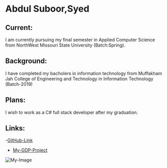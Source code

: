 # Abdul Suboor,Syed

## Current: 

I am currently pursuing my final semester in Applied Computer Science from NorthWest Missouri State University (Batch:Spring).

## Background:

I have completed my bacholers in information technology from Muffakham Jah College of Engineering and Technology in Information Technology (Batch-2019)

## Plans:

I wish to work as a C# full stack developer after my graduation.

## Links:

-[GitHub-Link](https://github.com/AbdulSuboor-Syed)
- [My-GDP-Project](https://github.com/AbdulSuboor-Syed/HandIn-HandOut)


![My-Image](https://user-images.githubusercontent.com/77645775/150211642-97c01a1c-1862-4f7f-8fcb-0d1bf4fd18cd.jpeg)





